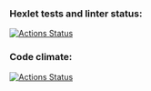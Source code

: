 ### Hexlet tests and linter status:
[![Actions Status](https://github.com/Alsecode/frontend-project-lvl2/workflows/hexlet-check/badge.svg)](https://github.com/Alsecode/frontend-project-lvl2/actions)

### Code climate:
[![Actions Status](https://github.com/Alsecode/frontend-project-lvl2/workflows/Greet%20Everyone/badge.svg)](https://codeclimate.com/github/Alsecode/frontend-project-lvl2/maintainability)

